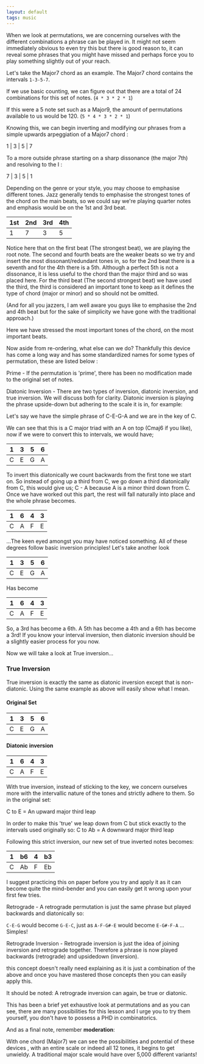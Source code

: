 ```yaml
---
layout: default
tags: music
---
```


When we look at permutations, we are concerning ourselves with the different combinations a phrase can be played in. It might not seem immediately obvious to even try this but there is good reason to, it can reveal some phrases that you might have missed and perhaps force you to play something slightly out of your reach.

Let's take the Major7 chord as an example.
The Major7 chord contains the intervals `1-3-5-7`.

If we use basic counting, we can figure out that there are a total of 24 combinations for this set of notes. (`4 * 3 * 2 * 1`)

If this were a 5 note set such as a Major9, the amount of permutations available to us would be 120. (`5 * 4 * 3 * 2 * 1`)

Knowing this, we can begin inverting and modifying our phrases from a simple upwards arpeggiation of a Major7 chord :

1  |  3 | 5    | 7   

To a more outside phrase starting on a sharp dissonance (the major 7th) and resolving to the I :

7  |  3 | 5    | 1   

Depending on the genre or your style, you may choose to emphasise different tones. Jazz generally tends to emphasise the strongest tones of the chord on the main beats, so we could say we're playing quarter notes and emphasis would be on the 1st and 3rd beat.

1st  | 2nd  | 3rd    | 4th   
---|----|-----|-----
1|  7   | 3   | 5

Notice here that on the first beat (The strongest beat), we are playing the root note. The second and fourth beats are the weaker beats so we try and insert the most dissonant/redundant tones in, so for the 2nd beat there is a seventh and for the 4th there is a 5th. Although a perfect 5th is not a dissonance, it is less useful to the chord than the major third and so was placed here.
For the third beat (The second strongest beat) we have used the third, the third is considered an important tone to keep as it defines the type of chord (major or minor) and so should not be omitted.

(And for all you jazzers, I am well aware you guys like to emphasise the 2nd and 4th beat but for the sake of simplicity we have gone with the traditional approach.)
 
Here we have stressed the most important tones of the chord, on the most important beats.

Now aside from re-ordering, what else can we do?
Thankfully this device has come a long way and has some standardized names for some types of permutation, these are listed below :

Prime - If the permutation is 'prime', there has been no modification made to the original set of notes.    

Diatonic Inversion - There are two types of inversion, diatonic inversion, and true inversion. We will discuss both for clarity. Diatonic inversion is playing the phrase upside-down but adhering to the scale it is in, for example:

Let's say we have the simple phrase of C-E-G-A and we are in the key of C.

We can see that this is a C major triad with an A on top (Cmaj6 if you like), now if we were to convert this to intervals, we would have;

1  | 3  | 5    | 6   
---|----|-----|-----
C|  E   | G   | A  

To invert this diatonically we count backwards from the first tone we start on. So instead of going up a third from C, we go down a third diatonically from C, this would give us;
C - A
because A is a minor third down from C.
Once we have worked out this part, the rest will fall naturally into place and the whole phrase becomes.

1  | 6  | 4    | 3   
---|----|-----|-----
C|  A   | F   | E

...The keen eyed amongst you may have noticed something. All of these degrees follow basic inversion principles!
Let's take another look

1  | 3  | 5    | 6   
---|----|-----|-----
C|  E   | G   | A  

Has become

1  | 6  | 4    | 3   
---|----|-----|-----
C|  A   | F   | E

So, a 3rd has become a 6th. A 5th has become a 4th and a 6th has become a 3rd!
If you know your interval inversion, then diatonic inversion should be a slightly easier process for you now.

Now we will take a look at True inversion...

### True Inversion

True inversion is exactly the same as diatonic inversion except that is non-diatonic. Using the same example as above will easily show what I mean.

#### Original Set

1  | 3  | 5    | 6   
---|----|-----|-----
C|  E   | G   | A  


#### Diatonic inversion

1  | 6  | 4    | 3   
---|----|-----|-----
C|  A   | F   | E

With true inversion, instead of sticking to the key, we concern ourselves more with the intervallic nature of the tones and strictly adhere to them.
So in the original set:

C to E = An upward major third leap

In order to make this 'true' we leap down from C but stick exactly to the intervals used originally so:
C to Ab = A downward major third leap

Following this strict inversion, our new set of true inverted notes becomes:

1  | b6  | 4    | b3   
---|----|-----|-----
C|  Ab   | F   | Eb

I suggest practicing this on paper before you try and apply it as it can become quite the mind-bender and you can easily get it wrong upon your first few tries.

Retrograde - A retrograde permutation is just the same phrase but played backwards and diatonically so:

`C-E-G` would become `G-E-C`, just as `A-F-G#-E` would become `E-G#-F-A` ... Simples!

Retrograde Inversion -  Retrograde inversion is just the idea of joining inversion and retrograde together. Therefore a phrase is now played backwards (retrograde) and upsidedown (inversion).

this concept doesn't really need explaining as it is just a combination of the above and once you have mastered those concepts then you can easily apply this.

It should be noted: A retrograde inversion can again, be true or diatonic.

 This has been a brief yet exhaustive look at permutations and as you can see, there are many possibilities for this lesson and I urge you to try them yourself, you don't have to possess a PHD in combinatorics.

And as a final note, remember **moderation**:

With one chord (Major7) we can see the possibilities and potential of these devices , with an entire scale or indeed all 12 tones, it begins to get unwieldy. A traditional major scale would have over 5,000 different variants!
